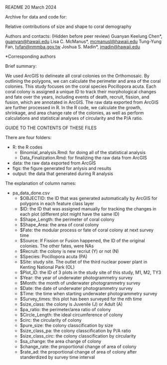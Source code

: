 README
20 March 2024

Archive for data and code for:

Relative contributions of size and shape to coral demography

Authors and contacts: (Hidden before peer review)
Guanyan Keelung Chen*, guanyan@hawaii.edu
Lisa C. McManus*, mcmanusl@hawaii.edu
Tung-Yung Fan, tyfan@nmmba.gov.tw
Joshua S. Madin*, jmadin@hawaii.edu

*Corresponding authors

Brief summary: 

We used ArcGIS to delineate all coral colonies on the Orthomosaic. By outlining the polygons, we can calculate the perimeter and area of the coral colonies. This study focuses on the coral species Pocillopora acuta. Each coral colony is assigned a unique ID to track their morphological changes and fate over the years, including events of death, recruit, fission, and fusion, which are annotated in ArcGIS. The raw data exported from ArcGIS are further processed in R. In the R code, we calculate the growth, shrinkage, and area change rate of the colonies, as well as perform calculations and statistical analyses of circularity and the P/A ratio.


GUIDE TO THE CONTENTS OF THESE FILES

There are four folders:
- R: the R codes
	- Binomial_analysis.Rmd: for doing all of the statistical analysis
	- Data_Finalization.Rmd: for finalizing the raw data from ArcGIS
- data: the raw data exported from ArcGIS
- figs: the figure generated for anlysis and results
- output: the data that generated during R analysis

The explanation of column names:
- pa_data_done.csv
	- $OBJECTID: the ID that was generated automatically by ArcGIS for polygons in each feature class layer
	- $ID: the ID that was assigned manually for tracking the changes in each plot (different plot might have the same ID)
	- $Shape_Length: the perimeter of coral colony
	- $Shape_Area: the area of coral colony
	- $Fate: the modular process or fate of coral colony at next survey time
	- $Source: If Fission or Fusion happened, the ID of the original colonies. The other fates, were NAs
	- $Recruit: the colony is new recriut (Y) or not (N)
	- $Species: Pocillopora acuta (PA)
	- $Site: study site. The outlet of the third nuclear power plant in Kenting National Park (OL)
	- $Plot_ID: the ID of 3 plots in the study site of this study, M1, M2, TY3
	- $Year: the year of underwater photogrammetry survey
	- $Month: the month of underwater photogrammetry survey
	- $Date: the date of underwater photogrammetry survey
	- $Time: the time when starting underwater photogrammetry survey
	- $Survey_times: this plot has been surveyed for the nth time
	- $size_class: the colony is Juvenile (J) or Adult (A)
	- $pa_ratio: the perimeter/area ratio of colony
	- $Circle_Length: the ideal circumference of colony
	- $circ: the circularity of colony
	- $pure_size: the colony classcification by size
	- $size_class_pa: the colony classcification by P/A ratio
	- $size_class_circ: the colony classcification by circularity
	- $sa_change: the area change of colony
	- $change_rate: the proportional change of area of colony
	- $rate_ad: the proportional change of area of colony after standerdized by survey time interval
